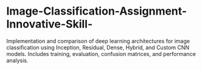 # Image-Classification-Assignment-Innovative-Skill-
Implementation and comparison of deep learning architectures for image classification using Inception, Residual, Dense, Hybrid, and Custom CNN models. Includes training, evaluation, confusion matrices, and performance analysis.
